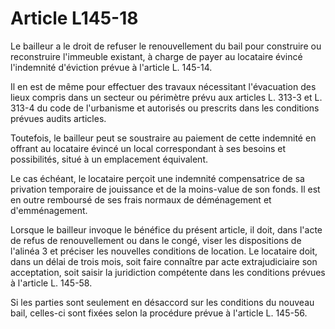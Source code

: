 # Article L145-18

Le bailleur a le droit de refuser le renouvellement du bail pour construire ou reconstruire l'immeuble existant, à charge de payer au locataire évincé l'indemnité d'éviction prévue à l'article L. 145-14.

Il en est de même pour effectuer des travaux nécessitant l'évacuation des lieux compris dans un secteur ou périmètre prévu aux articles L. 313-3 et L. 313-4 du code de l'urbanisme et autorisés ou prescrits dans les conditions prévues audits articles.

Toutefois, le bailleur peut se soustraire au paiement de cette indemnité en offrant au locataire évincé un local correspondant à ses besoins et possibilités, situé à un emplacement équivalent.

Le cas échéant, le locataire perçoit une indemnité compensatrice de sa privation temporaire de jouissance et de la moins-value de son fonds. Il est en outre remboursé de ses frais normaux de déménagement et d'emménagement.

Lorsque le bailleur invoque le bénéfice du présent article, il doit, dans l'acte de refus de renouvellement ou dans le congé, viser les dispositions de l'alinéa 3 et préciser les nouvelles conditions de location. Le locataire doit, dans un délai de trois mois, soit faire connaître par acte extrajudiciaire son acceptation, soit saisir la juridiction compétente dans les conditions prévues à l'article L. 145-58.

Si les parties sont seulement en désaccord sur les conditions du nouveau bail, celles-ci sont fixées selon la procédure prévue à l'article L. 145-56.
